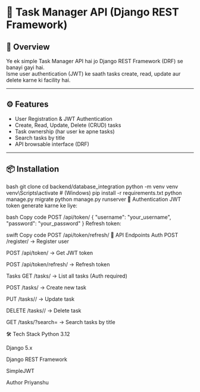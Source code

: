 

# 📝 Task Manager API (Django REST Framework)

## 🚀 Overview
Ye ek simple Task Manager API hai jo Django REST Framework (DRF) se banayi gayi hai.  
Isme user authentication (JWT) ke saath tasks create, read, update aur delete karne ki facility hai.  

---

## ⚙️ Features
- User Registration & JWT Authentication
- Create, Read, Update, Delete (CRUD) tasks
- Task ownership (har user ke apne tasks)
- Search tasks by title
- API browsable interface (DRF)

---

## 📦 Installation
bash
git clone <repo-url>
cd backend/database_integration
python -m venv venv
venv\Scripts\activate   # (Windows)
pip install -r requirements.txt
python manage.py migrate
python manage.py runserver
🔑 Authentication
JWT token generate karne ke liye:

bash
Copy code
POST /api/token/
{
  "username": "your_username",
  "password": "your_password"
}
Refresh token:

swift
Copy code
POST /api/token/refresh/
📌 API Endpoints
Auth
POST /register/ → Register user

POST /api/token/ → Get JWT token

POST /api/token/refresh/ → Refresh token

Tasks
GET /tasks/ → List all tasks (Auth required)

POST /tasks/ → Create new task

PUT /tasks/<id>/ → Update task

DELETE /tasks/<id>/ → Delete task

GET /tasks/?search=<keyword> → Search tasks by title

🛠️ Tech Stack
Python 3.12

Django 5.x

Django REST Framework

SimpleJWT

Author
Priyanshu
